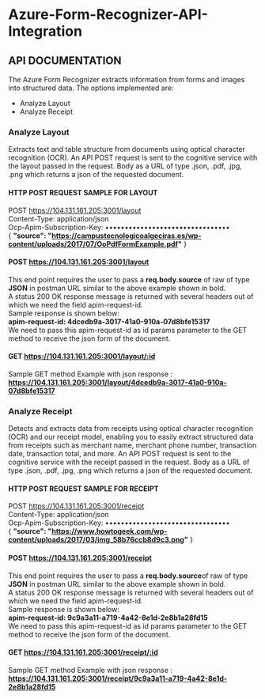# Azure-Form-Recognizer-API-Integration

## API DOCUMENTATION
The Azure Form Recognizer extracts information from forms and images into structured data. The options implemented are: 
*	Analyze Layout
*	Analyze Receipt

### Analyze Layout
Extracts text and table structure from documents using optical character recognition (OCR). An API POST request is sent to the cognitive service with the layout passed in the request. Body as a URL of type .json, .pdf, .jpg, .png  which returns a json of the requested document. 
#### HTTP POST REQUEST SAMPLE FOR LAYOUT
POST https://104.131.161.205:3001/layout \
Content-Type: application/json \
Ocp-Apim-Subscription-Key: •••••••••••••••••••••••••••••••• \
{
   **"source": "https://campustecnologicoalgeciras.es/wp-content/uploads/2017/07/OoPdfFormExample.pdf"**
} 
#### POST https://104.131.161.205:3001/layout 
This end point requires the user to pass a **req.body.source** of raw of type **JSON** in postman URL similar to the above example shown in bold. \
A status 200 OK response message is returned with several headers out of which we need the field apim-request-id. \
Sample response is shown below: \
**apim-request-id: 4dcedb9a-3017-41a0-910a-07d8bfe15317** \
We need to pass this apim-request-id as id params parameter to the GET method to receive the json form of the document.
#### GET https://104.131.161.205:3001/layout/:id

Sample GET method Example with json response : **https://104.131.161.205:3001/layout/4dcedb9a-3017-41a0-910a-07d8bfe15317**
### Analyze Receipt
Detects and extracts data from receipts using optical character recognition (OCR) and our receipt model, enabling you to easily extract structured data from receipts such as merchant name, merchant phone number, transaction date, transaction total, and more. An API POST request is sent to the cognitive service with the receipt passed in the request. Body as a URL of type .json, .pdf, .jpg, .png  which returns a json of the requested document. 
#### HTTP POST REQUEST SAMPLE FOR RECEIPT
POST https://104.131.161.205:3001/receipt \
Content-Type: application/json \
Ocp-Apim-Subscription-Key: •••••••••••••••••••••••••••••••• \
{
  **"source": "https://www.howtogeek.com/wp-content/uploads/2017/03/img_58b76ccb8d9c3.png"**
} 
#### POST https://104.131.161.205:3001/receipt
This end point requires the user to pass a **req.body.source**of raw of type **JSON** in postman URL similar to the above example shown in bold. \
A status 200 OK response message is returned with several headers out of which we need the field apim-request-id. \
Sample response is shown below: \
**apim-request-id: 9c9a3a11-a719-4a42-8e1d-2e8b1a28fd15** \
We need to pass this apim-request-id as id params parameter to the GET method to receive the json form of the document. 

#### GET https://104.131.161.205:3001/receipt/:id

Sample GET method Example with json response : **https://104.131.161.205:3001/receipt/9c9a3a11-a719-4a42-8e1d-2e8b1a28fd15**


